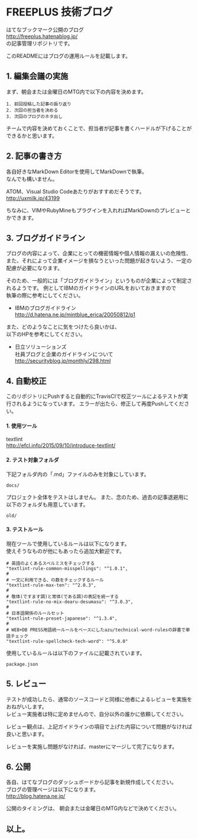 # FREEPLUS 技術ブログ

はてなブックマーク公開のブログ  
http://freeplus.hatenablog.jp/  
の記事管理リポジトリです。

このREADMEにはブログの運用ルールを記載します。


## 1. 編集会議の実施
まず、朝会または金曜日のMTG内で以下の内容を決めます。

````
1. 前回投稿した記事の振り返り
2. 次回の担当者を決める
3. 次回のブログのネタ出し
````

チームで内容を決めておくことで、担当者が記事を書くハードルが下げることができるかと思います。

## 2. 記事の書き方
各自好きなMarkDown Editorを使用してMarkDownで執筆。  
なんでも構いません。

ATOM、Visual Studio Codeあたりがおすすめだそうです。  
http://uxmilk.jp/43199  

ちなみに、VIMやRubyMineもプラグインを入れればMarkDownのプレビューとかできます。

## 3. ブログガイドライン
ブログの内容によって、企業にとっての機密情報や個人情報の漏えいの危険性、  
また、それによって企業イメージを損なうといった問題が起きないよう、一定の配慮が必要になります。

そのため、一般的には「ブログガイドライン」というものが企業によって制定されるようです。
例としてIBMのガイドラインのURLをおいておきますので  
執筆の際に参考にしてください。

- IBMのブログガイドライン  
http://d.hatena.ne.jp/mintblue_erica/20050812/p1  

また、どのようなことに気をつけたら良いかは、  
以下のHPを参考にしてください。

- 日立ソリューションズ  
社員ブログと企業のガイドラインについて  
http://securityblog.jp/monthly/298.html

## 4. 自動校正
このリポジトリにPushすると自動的にTravisCIで校正ツールによるテストが実行されるようになっています。
エラーが出たら、修正して再度Pushしてください。

#### 1. 使用ツール  
textlint  
http://efcl.info/2015/09/10/introduce-textlint/

#### 2. テスト対象フォルダ  
下記フォルダ内の「.md」ファイルのみを対象にしています。  
  ````
  docs/
  ````
  プロジェクト全体をテストはしません。
  また、念のため、過去の記事退避用に以下のフォルダも用意しています。
  ````
  old/
  ````

#### 3. テストルール
現在ツールで使用しているルールは以下になります。  
使えそうなものが他にもあったら追加大歓迎です。

````
# 英語のよくあるスペルミスをチェックする  
"textlint-rule-common-misspellings": "^1.0.1",
#
# 一文に利用できる、の数をチェックするルール
"textlint-rule-max-ten": "^2.0.3",
#
# 敬体(ですます調)と常体(である調)の表記を統一する
"textlint-rule-no-mix-dearu-desumasu": "^3.0.3",
#
# 日本語関係のルールセット
"textlint-rule-preset-japanese": "^1.3.4",
#
# WEB+DB PRESS用語統一ルールをベースにしたazu/technical-word-rulesの辞書で単語チェック
"textlint-rule-spellcheck-tech-word": "^5.0.0"
````

使用しているルールは以下のファイルに記載されています。
````
package.json
````

## 5. レビュー
テストが成功したら、通常のソースコードと同様に他者によるレビューを実施をおねがいします。  
レビュー実施者は特に定めませんので、自分以外の誰かに依頼してください。

レビュー観点は、上記ガイドラインの項目で上げた内容について問題がなければ良いと思います。

レビューを実施し問題がなければ、masterにマージして完了になります。


## 6. 公開
各自、はてなブログのダッシュボードから記事を新規作成してください。  
ブログの管理ページは以下になります。  
http://blog.hatena.ne.jp/

公開のタイミングは、
朝会または金曜日のMTG内などで決めてください。

## 以上。



